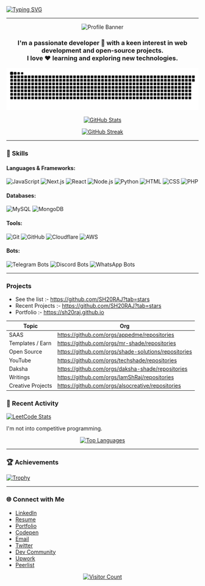 [![Typing SVG](https://readme-typing-svg.demolab.com?font=Poppins&size=40&pause=1000&color=1461FF&vCenter=true&width=600&lines=Hi+there%2C+I'm+Shaswat+Raj+%F0%9F%91%8B)](https://sh20raj.com)

---

<div align="center">
   <img src="https://img.jsdelivr.com/github.com/SH20RAJ/sh20raj/assets/66713844/344678d0-3795-4d1f-b326-9bdd6846687b" alt="Profile Banner">
   
   <h3>I'm a passionate developer 🚀 with a keen interest in web development and open-source projects.<br>
   I love ❤️ learning and exploring new technologies.
   </h3>

<picture>
  <source media="(prefers-color-scheme: dark)" srcset="https://raw.githubusercontent.com/sh20raj/sh20raj/output/github-snake-dark.svg" />
  <source media="(prefers-color-scheme: light)" srcset="https://raw.githubusercontent.com/sh20raj/sh20raj/output/github-snake.svg" />
  <img alt="github-snake" src="https://raw.githubusercontent.com/sh20raj/sh20raj/output/github-snake.svg" />
</picture>


<!--[![GitHub WidgetBox](https://github-widgetbox.vercel.app/api/skills?languages=js,ts,java,php,python,html,css,c,cpp,csharp,swift,rust,ruby,kotlin,erlang,dart,go,scala,elm,bash,r,xml,json,yaml,postgresql,mysql,haskell,powershell,lua,visualbasic,x86,arm,groovy,perl,solidity,fortran,sass,graphql,clojure,clojurescript,markdown&includeNames=true
)](https://github.com/Jurredr/github-widgetbox)


[![GitHub WidgetBox](https://github-widgetbox.vercel.app/api/skills?tools=git,docker,npm,yarn,webpack,gulp,firebase,mongodb,wordpress,shopify,woocommerce,vercel,redis,nodejs,heroku,apache,nginx,aws,jupyter,gradle,prettier&includeNames=true
)](https://github.com/Jurredr/github-widgetbox)

-->
   <br/>

   [![GitHub Stats](https://github-stats-alpha.vercel.app/api?username=sh20raj&cc=000&tc=fff&ic=fff&bc=000)](https://github.com/sh20raj)

   [![GitHub Streak](https://streak-stats.demolab.com?user=sh20raj&theme=highcontrast&border_radius=4&date_format=M%20j%5B%2C%20Y%5D&card_width=500&dates=2661EB&stroke=250D0D)](#)
</div>

---

### 🚀 Skills

#### Languages & Frameworks:
![JavaScript](https://img.shields.io/badge/JavaScript-Expert-yellow?logo=javascript&logoColor=white&style=for-the-badge)
![Next.js](https://img.shields.io/badge/Next.js-Expert-black?logo=next.js&logoColor=white&style=for-the-badge)
![React](https://img.shields.io/badge/React-Intermediate-blue?logo=react&logoColor=white&style=for-the-badge)
![Node.js](https://img.shields.io/badge/Node.js-Expert-green?logo=node.js&logoColor=white&style=for-the-badge)
![Python](https://img.shields.io/badge/Python-Intermediate-blue?logo=python&logoColor=white&style=for-the-badge)
![HTML](https://img.shields.io/badge/HTML-Expert-orange?logo=html5&logoColor=white&style=for-the-badge)
![CSS](https://img.shields.io/badge/CSS-Expert-blueviolet?logo=css3&logoColor=white&style=for-the-badge)
![PHP](https://img.shields.io/badge/PHP-Expert-purple?logo=php&logoColor=white&style=for-the-badge)

#### Databases:
![MySQL](https://img.shields.io/badge/MySQL-Expert-blue?logo=mysql&logoColor=white&style=for-the-badge)
![MongoDB](https://img.shields.io/badge/MongoDB-Intermediate-brightgreen?logo=mongodb&logoColor=white&style=for-the-badge)

#### Tools:
![Git](https://img.shields.io/badge/Git-Expert-orange?logo=git&logoColor=white&style=for-the-badge)
![GitHub](https://img.shields.io/badge/GitHub-Expert-lightgrey?logo=github&logoColor=white&style=for-the-badge)
![Cloudflare](https://img.shields.io/badge/Cloudflare-Expert-F38020?style=for-the-badge&logo=Cloudflare&logoColor=white)
![AWS](https://img.shields.io/badge/AWS-Expert-brightgreen?logo=amazonaws&logoColor=white&style=for-the-badge&color=orange)

#### Bots:
![Telegram Bots](https://img.shields.io/badge/Telegram%20Bots-Expert-blue?logo=telegram&logoColor=white&style=for-the-badge)
![Discord Bots](https://img.shields.io/badge/Discord%20Bots-Intermediate-blue?logo=discord&logoColor=white&style=for-the-badge)
![WhatsApp Bots](https://img.shields.io/badge/WhatsApp%20Bots-Intermediate-green?logo=whatsapp&logoColor=white&style=for-the-badge)

---

### Projects
- See the list :- https://github.com/SH20RAJ?tab=stars
- Recent Projects :- https://github.com/SH20RAJ?tab=stars
- Portfolio :- https://sh20raj.github.io


| Topic | Org |
| --- | --- |
| SAAS | https://github.com/orgs/appedme/repositories |
| Templates / Earn | https://github.com/orgs/mr-shade/repositories |
| Open Source | https://github.com/orgs/shade-solutions/repositories |
| YouTube | https://github.com/orgs/techshade/repositories |
| Daksha | https://github.com/orgs/daksha-shade/repositories |
| Writings | https://github.com/orgs/IamShRaj/repositories |
| Creative Projects | https://github.com/orgs/alsocreative/repositories |


### 🌟 Recent Activity

[![LeetCode Stats](https://leetcard.jacoblin.cool/sh20raj?theme=dark&font=Prompt&ext=heatmap)](https://leetcode.com/u/SH20RAJ/)

I'm not into competitive programming.
<div align="center">

   <a href="#">
      
<img src="https://github-readme-stats.vercel.app/api/top-langs/?username=sh20raj&theme=blueberry&show_icons=true&hide_border=true&layout=compact" alt="Top Languages"/>
   </a>
</div>

---

### 🏆 Achievements

[![Trophy](https://github-profile-trophy.vercel.app/?username=ryo-ma&theme=onedark)](https://github.com/sh20raj)

---

### 🌐 Connect with Me

- [LinkedIn](https://www.linkedin.com/in/sh20raj/)
- [Resume](https://docs.google.com/document/d/1_c8_1teca5JlCIFnsSC0rqoHcvxD5VJrlE-DeKZSXf4/edit?usp=sharing)
- [Portfolio](https://sh20raj.github.io/)
- [Codepen](https://codepen.io/sh20raj)
- [Email](mailto:sh20raj@gmail.com)
- [Twitter](https://x.com/SH20RAJ/)
- [Dev Community](https://dev.to/sh20raj)
- [Upwork](https://www.upwork.com/freelancers/~01a63e5aa20a7895dd)
- [Peerlist](https://peerlist.io/sh20raj)

<div align='center'>
   <a href="https://visitorbadge.io/status?path=https%3A%2F%2Fgithub.com%2FSH20RAJ%2Fsh20raj%2F">
      <img src="https://api.visitorbadge.io/api/visitors?path=https%3A%2F%2Fgithub.com%2FSH20RAJ%2Fsh20raj%2F&countColor=%23263759" alt="Visitor Count"/>
   </a>
</div>
